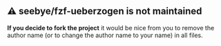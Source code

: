 ## :warning: **seebye/fzf-ueberzogen is not maintained**  

**If you decide to fork the project** it would be nice from you to remove the author name (or to change the author name to your name) in all files.  

